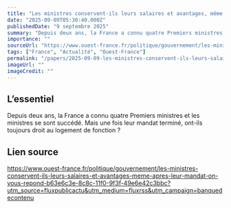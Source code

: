 ```yaml
---
title: "Les ministres conservent-ils leurs salaires et avantages, même après leur mandat ? On vous répond"
date: "2025-09-09T05:30:40.000Z"
publishedDate: "9 septembre 2025"
summary: "Depuis deux ans, la France a connu quatre Premiers ministres et les ministres se sont succédé. Mais une fois leur mandat terminé, ont-ils toujours droit au logement de fonction ?"
importance: ""
sourceUrl: "https://www.ouest-france.fr/politique/gouvernement/les-ministres-conservent-ils-leurs-salaires-et-avantages-meme-apres-leur-mandat-on-vous-repond-b63e6c3e-8c8c-11f0-9f3f-49e6e42c3bbc?utm_source=fluxpublicactu&utm_medium=fluxrss&utm_campaign=banquedecontenu"
tags: ["France", "Actualité", "Ouest-France"]
permalink: "/papers/2025-09-09-les-ministres-conservent-ils-leurs-salaires-et-avantages-meme-apres-leur-mandat-on-vous-repond"
imageUrl: ""
imageCredit: ""
---
```


## L’essentiel

Depuis deux ans, la France a connu quatre Premiers ministres et les ministres se sont succédé. Mais une fois leur mandat terminé, ont-ils toujours droit au logement de fonction ?

## Lien source

https://www.ouest-france.fr/politique/gouvernement/les-ministres-conservent-ils-leurs-salaires-et-avantages-meme-apres-leur-mandat-on-vous-repond-b63e6c3e-8c8c-11f0-9f3f-49e6e42c3bbc?utm_source=fluxpublicactu&utm_medium=fluxrss&utm_campaign=banquedecontenu
